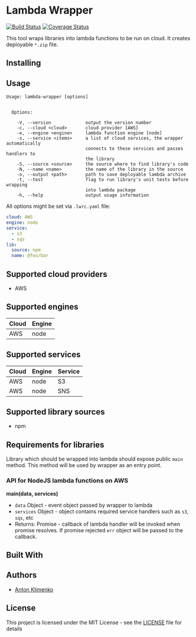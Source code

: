 # Lambda Wrapper
[![Build Status](https://travis-ci.org/cloudrecipes/lambda-wrapper.svg?branch=master)](https://travis-ci.org/cloudrecipes/lambda-wrapper)
[![Coverage Status](https://coveralls.io/repos/github/cloudrecipes/lambda-wrapper/badge.svg?branch=master)](https://coveralls.io/github/cloudrecipes/lambda-wrapper?branch=master)

This tool wraps libraries into lambda functions to be run on cloud. It creates
deployable `*.zip` file.

## Installing

## Usage

```
Usage: lambda-wrapper [options]


  Options:

    -V, --version             output the version number
    -c, --cloud <cloud>       cloud provider [AWS]
    -e, --engine <engine>     lambda function engine [node]
    -s, --service <items>     a list of cloud services, the wrapper automatically
                              connects to these services and passes handlers to
                              the library                    
    -S, --source <source>     the source where to find library's code
    -N, --name <name>         the name of the library in the source   
    -o, --output <path>       path to save deployable lambda archive 
    -t, --test                flag to run library's unit tests before wrapping
                              into lambda package 
    -h, --help                output usage information
```

All options might be set via `.lwrc.yaml` file:
```yaml
cloud: AWS
engine: node
service:
  - s3
  - sqs
lib:
  source: npm
  name: @foo/bar
```

## Supported cloud providers
* AWS

## Supported engines
| Cloud | Engine |
| --- | --- |
| AWS | node |

## Supported services
| Cloud | Engine | Service |
| --- | --- | --- |
| AWS | node | S3 |
| AWS | node | SNS |

## Supported library sources
* npm

## Requirements for libraries
Library which should be wrapped into lambda should expose public `main` method.
This method will be used by wrapper as an entry point. 

### API for NodeJS lambda functions on AWS
__main(data, services)__
* `data` Object - event object passed by wrapper to lambda 
* `services` Object - object contains required service handlers such as `s3`, `sqs`, etc
* Returns: Promise - callback of lambda handler will be invoked when promise resolves. If promise rejected `err` object will be passed to the callback.

## Built With

## Authors
* [Anton Klimenko](https://github.com/antklim)

## License
This project is licensed under the MIT License - see the [LICENSE](https://github.com/cloudrecipes/lambda-wrapper/blob/master/LICENSE) file for details
